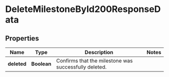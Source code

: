 

# DeleteMilestoneById200ResponseData


## Properties

| Name | Type | Description | Notes |
|------------ | ------------- | ------------- | -------------|
|**deleted** | **Boolean** | Confirms that the milestone was successfully deleted. |  |



